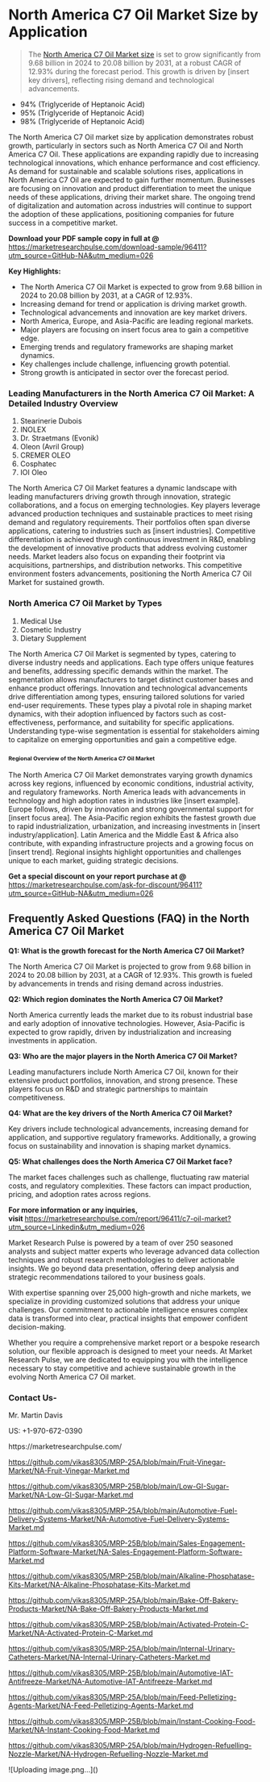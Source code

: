
<h1>North America C7 Oil Market&nbsp;Size by Application</h1><blockquote><p>The <a href="https://marketresearchpulse.com/download-sample/96411?utm_source=GitHub-NA&amp;utm_medium=026">North America C7 Oil Market size</a> is set to grow significantly from 9.68 billion in 2024 to 20.08 billion by 2031, at a robust CAGR of 12.93% during the forecast period. This growth is driven by [insert key drivers], reflecting rising demand and technological advancements.</p></blockquote><ul><li>94% (Triglyceride of Heptanoic Acid)<li> 95% (Triglyceride of Heptanoic Acid)<li> 98% (Triglyceride of Heptanoic Acid)</li></ul><p>The North America C7 Oil market size by application demonstrates robust growth, particularly in sectors such as North America C7 Oil and North America C7 Oil. These applications are expanding rapidly due to increasing technological innovations, which enhance performance and cost efficiency. As demand for sustainable and scalable solutions rises, applications in North America C7 Oil are expected to gain further momentum. Businesses are focusing on innovation and product differentiation to meet the unique needs of these applications, driving their market share. The ongoing trend of digitalization and automation across industries will continue to support the adoption of these applications, positioning companies for future success in a competitive market.</p><p><strong>Download your PDF sample copy in full at @ </strong><a href="https://marketresearchpulse.com/download-sample/96411?utm_source=GitHub-NA&amp;utm_medium=026">https://marketresearchpulse.com/download-sample/96411?utm_source=GitHub-NA&amp;utm_medium=026</a></p><p><strong>Key Highlights: </strong></p><ul><li>The North America C7 Oil Market is expected to grow from 9.68 billion in 2024 to 20.08 billion by 2031, at a CAGR of 12.93%.</li><li>Increasing demand for trend or application is driving market growth.</li><li>Technological advancements and innovation are key market drivers.</li><li>North America, Europe, and Asia-Pacific are leading regional markets.</li><li>Major players are focusing on insert focus area to gain a competitive edge.</li><li>Emerging trends and regulatory frameworks are shaping market dynamics.</li><li>Key challenges include challenge, influencing growth potential.</li><li>Strong growth is anticipated in sector over the forecast period.</li></ul><h3>Leading Manufacturers in the North America C7 Oil Market: A Detailed Industry Overview</h3><ol><li>Stearinerie Dubois</li><li>INOLEX</li><li>Dr. Straetmans (Evonik)</li><li>Oleon (Avril Group)</li><li>CREMER OLEO</li><li>Cosphatec</li><li>IOI Oleo</li></ol><div class="flex max-w-full flex-col flex-grow"><div class="min-h-8 text-message flex w-full flex-col items-end gap-2 whitespace-normal break-words [.text-message+&amp;]:mt-5" dir="auto" data-message-author-role="assistant" data-message-id="fd8432e4-4910-450d-b182-61b7bfb0a01f" data-message-model-slug="gpt-4o"><div class="flex w-full flex-col gap-1 empty:hidden first:pt-[3px]"><div class="markdown prose w-full break-words dark:prose-invert light"><p>The North America C7 Oil Market features a dynamic landscape with leading manufacturers driving growth through innovation, strategic collaborations, and a focus on emerging technologies. Key players leverage advanced production techniques and sustainable practices to meet rising demand and regulatory requirements. Their portfolios often span diverse applications, catering to industries such as [insert industries]. Competitive differentiation is achieved through continuous investment in R&amp;D, enabling the development of innovative products that address evolving customer needs. Market leaders also focus on expanding their footprint via acquisitions, partnerships, and distribution networks. This competitive environment fosters advancements, positioning the North America C7 Oil Market for sustained growth.</p></div></div></div></div><h3>North America C7 Oil Market by Types</h3><ol><li>Medical Use<li> Cosmetic Industry<li> Dietary Supplement</li></ol><div class="flex max-w-full flex-col flex-grow"><div class="min-h-8 text-message flex w-full flex-col items-end gap-2 whitespace-normal break-words [.text-message+&amp;]:mt-5" dir="auto" data-message-author-role="assistant" data-message-id="084470be-0bb7-4664-bddf-5156b4f41249" data-message-model-slug="gpt-4o-mini"><div class="flex w-full flex-col gap-1 empty:hidden first:pt-[3px]"><div class="markdown prose w-full break-words dark:prose-invert light"><p>The North America C7 Oil Market is segmented by types, catering to diverse industry needs and applications. Each type offers unique features and benefits, addressing specific demands within the market. The segmentation allows manufacturers to target distinct customer bases and enhance product offerings. Innovation and technological advancements drive differentiation among types, ensuring tailored solutions for varied end-user requirements. These types play a pivotal role in shaping market dynamics, with their adoption influenced by factors such as cost-effectiveness, performance, and suitability for specific applications. Understanding type-wise segmentation is essential for stakeholders aiming to capitalize on emerging opportunities and gain a competitive edge.</p></div></div></div></div><h3><span style="font-size: 11px;">Regional Overview of the North America C7 Oil Market</span></h3><div class="flex max-w-full flex-col flex-grow"><div class="min-h-8 text-message flex w-full flex-col items-end gap-2 whitespace-normal break-words [.text-message+&amp;]:mt-5" dir="auto" data-message-author-role="assistant" data-message-id="e9038762-ce64-4e30-91c9-9bd413514231" data-message-model-slug="gpt-4o-mini"><div class="flex w-full flex-col gap-1 empty:hidden first:pt-[3px]"><div class="markdown prose w-full break-words dark:prose-invert light"><p>The North America C7 Oil Market demonstrates varying growth dynamics across key regions, influenced by economic conditions, industrial activity, and regulatory frameworks. North America leads with advancements in technology and high adoption rates in industries like [insert example]. Europe follows, driven by innovation and strong governmental support for [insert focus area]. The Asia-Pacific region exhibits the fastest growth due to rapid industrialization, urbanization, and increasing investments in [insert industry/application]. Latin America and the Middle East &amp; Africa also contribute, with expanding infrastructure projects and a growing focus on [insert trend]. Regional insights highlight opportunities and challenges unique to each market, guiding strategic decisions.</p></div></div></div></div><p><strong>Get a special discount on your report purchase at @ </strong><a href="https://marketresearchpulse.com/ask-for-discount/96411?utm_source=GitHub-NA&amp;utm_medium=026">https://marketresearchpulse.com/ask-for-discount/96411?utm_source=GitHub-NA&amp;utm_medium=026</a></p><h2>Frequently Asked Questions (FAQ) in the North America C7 Oil Market</h2><p><strong>Q1: What is the growth forecast for the North America C7 Oil Market?</strong></p><p>The North America C7 Oil Market is projected to grow from 9.68 billion in 2024 to 20.08 billion by 2031, at a CAGR of 12.93%. This growth is fueled by advancements in trends and rising demand across industries.</p><p><strong>Q2: Which region dominates the North America C7 Oil Market?</strong></p><p>North America currently leads the market due to its robust industrial base and early adoption of innovative technologies. However, Asia-Pacific is expected to grow rapidly, driven by industrialization and increasing investments in application.</p><p><strong>Q3: Who are the major players in the North America C7 Oil Market?</strong></p><p>Leading manufacturers include North America C7 Oil, known for their extensive product portfolios, innovation, and strong presence. These players focus on R&amp;D and strategic partnerships to maintain competitiveness.</p><p><strong>Q4: What are the key drivers of the North America C7 Oil Market?</strong></p><p>Key drivers include technological advancements, increasing demand for application, and supportive regulatory frameworks. Additionally, a growing focus on sustainability and innovation is shaping market dynamics.</p><p><strong>Q5: What challenges does the North America C7 Oil Market face?</strong></p><p>The market faces challenges such as challenge, fluctuating raw material costs, and regulatory complexities. These factors can impact production, pricing, and adoption rates across regions.</p><p><strong>For more information or any inquiries, visit&nbsp;</strong><a href="https://marketresearchpulse.com/report/96411/c7-oil-market?utm_source=Linkedin&utm_medium=026">https://marketresearchpulse.com/report/96411/c7-oil-market?utm_source=Linkedin&utm_medium=026</a></p><p>Market Research Pulse is powered by a team of over 250 seasoned analysts and subject matter experts who leverage advanced data collection techniques and robust research methodologies to deliver actionable insights. We go beyond data presentation, offering deep analysis and strategic recommendations tailored to your business goals.</p><p>With expertise spanning over 25,000 high-growth and niche markets, we specialize in providing customized solutions that address your unique challenges. Our commitment to actionable intelligence ensures complex data is transformed into clear, practical insights that empower confident decision-making.</p><p>Whether you require a comprehensive market report or a bespoke research solution, our flexible approach is designed to meet your needs. At Market Research Pulse, we are dedicated to equipping you with the intelligence necessary to stay competitive and achieve sustainable growth in the evolving North America C7 Oil market.</p><h3><strong>Contact Us-</strong></h3><p>Mr. Martin Davis</p><p>US: +1-970-672-0390</p><p>https://marketresearchpulse.com/</p><p><a href="https://github.com/vikas8305/MRP-25A/blob/main/Fruit-Vinegar-Market/NA-Fruit-Vinegar-Market.md">https://github.com/vikas8305/MRP-25A/blob/main/Fruit-Vinegar-Market/NA-Fruit-Vinegar-Market.md</a></p><p><a href="https://github.com/vikas8305/MRP-25B/blob/main/Low-GI-Sugar-Market/NA-Low-GI-Sugar-Market.md">https://github.com/vikas8305/MRP-25B/blob/main/Low-GI-Sugar-Market/NA-Low-GI-Sugar-Market.md</a></p><p><a href="https://github.com/vikas8305/MRP-25A/blob/main/Automotive-Fuel-Delivery-Systems-Market/NA-Automotive-Fuel-Delivery-Systems-Market.md">https://github.com/vikas8305/MRP-25A/blob/main/Automotive-Fuel-Delivery-Systems-Market/NA-Automotive-Fuel-Delivery-Systems-Market.md</a></p><p><a href="https://github.com/vikas8305/MRP-25B/blob/main/Sales-Engagement-Platform-Software-Market/NA-Sales-Engagement-Platform-Software-Market.md">https://github.com/vikas8305/MRP-25B/blob/main/Sales-Engagement-Platform-Software-Market/NA-Sales-Engagement-Platform-Software-Market.md</a></p><p><a href="https://github.com/vikas8305/MRP-25B/blob/main/Alkaline-Phosphatase-Kits-Market/NA-Alkaline-Phosphatase-Kits-Market.md">https://github.com/vikas8305/MRP-25B/blob/main/Alkaline-Phosphatase-Kits-Market/NA-Alkaline-Phosphatase-Kits-Market.md</a></p><p><a href="https://github.com/vikas8305/MRP-25A/blob/main/Bake-Off-Bakery-Products-Market/NA-Bake-Off-Bakery-Products-Market.md">https://github.com/vikas8305/MRP-25A/blob/main/Bake-Off-Bakery-Products-Market/NA-Bake-Off-Bakery-Products-Market.md</a></p><p><a href="https://github.com/vikas8305/MRP-25B/blob/main/Activated-Protein-C-Market/NA-Activated-Protein-C-Market.md">https://github.com/vikas8305/MRP-25B/blob/main/Activated-Protein-C-Market/NA-Activated-Protein-C-Market.md</a></p><p><a href="https://github.com/vikas8305/MRP-25A/blob/main/Internal-Urinary-Catheters-Market/NA-Internal-Urinary-Catheters-Market.md">https://github.com/vikas8305/MRP-25A/blob/main/Internal-Urinary-Catheters-Market/NA-Internal-Urinary-Catheters-Market.md</a></p><p><a href="https://github.com/vikas8305/MRP-25B/blob/main/Automotive-IAT-Antifreeze-Market/NA-Automotive-IAT-Antifreeze-Market.md">https://github.com/vikas8305/MRP-25B/blob/main/Automotive-IAT-Antifreeze-Market/NA-Automotive-IAT-Antifreeze-Market.md</a></p><p><a href="https://github.com/vikas8305/MRP-25A/blob/main/Feed-Pelletizing-Agents-Market/NA-Feed-Pelletizing-Agents-Market.md">https://github.com/vikas8305/MRP-25A/blob/main/Feed-Pelletizing-Agents-Market/NA-Feed-Pelletizing-Agents-Market.md</a></p><p><a href="https://github.com/vikas8305/MRP-25B/blob/main/Instant-Cooking-Food-Market/NA-Instant-Cooking-Food-Market.md">https://github.com/vikas8305/MRP-25B/blob/main/Instant-Cooking-Food-Market/NA-Instant-Cooking-Food-Market.md</a></p><p><a href="https://github.com/vikas8305/MRP-25A/blob/main/Hydrogen-Refuelling-Nozzle-Market/NA-Hydrogen-Refuelling-Nozzle-Market.md">https://github.com/vikas8305/MRP-25A/blob/main/Hydrogen-Refuelling-Nozzle-Market/NA-Hydrogen-Refuelling-Nozzle-Market.md</a></p>
![Uploading image.png…]()

